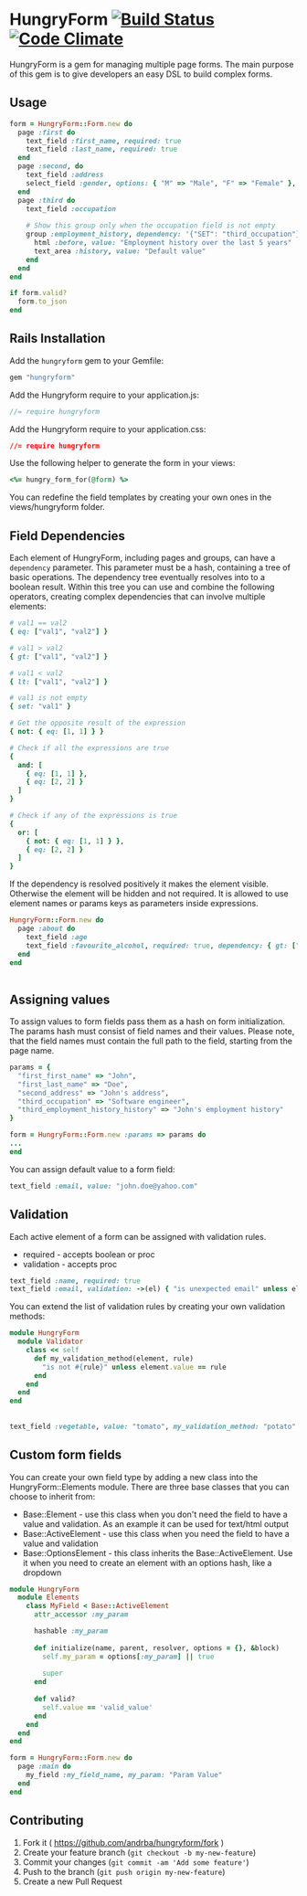 # HungryForm [![Build Status](https://travis-ci.org/andrba/hungryform.svg?branch=master)](https://travis-ci.org/andrba/hungryform) [![Code Climate](https://codeclimate.com/github/andrba/hungryform/badges/gpa.svg)](https://codeclimate.com/github/andrba/hungryform)

HungryForm is a gem for managing multiple page forms. The main purpose of this gem is to give developers an easy DSL to build complex forms. 

## Usage

```ruby
form = HungryForm::Form.new do
  page :first do
    text_field :first_name, required: true
    text_field :last_name, required: true
  end
  page :second, do 
    text_field :address
    select_field :gender, options: { "M" => "Male", "F" => "Female" }, required: true
  end
  page :third do 
    text_field :occupation
    
    # Show this group only when the occupation field is not empty
    group :employment_history, dependency: '{"SET": "third_occupation"}' do
      html :before, value: "Employment history over the last 5 years"
      text_area :history, value: "Default value"
    end
  end 
end

if form.valid?
  form.to_json
end
```

## Rails Installation

Add the ```hungryform``` gem to your Gemfile:

```ruby
gem "hungryform"
```

Add the Hungryform require to your application.js:

```javascript
//= require hungryform
```

Add the Hungryform require to your application.css:

```css
//= require hungryform
```

Use the following helper to generate the form in your views:

```ruby
<%= hungry_form_for(@form) %>
```

You can redefine the field templates by creating your own ones in the views/hungryform folder.

## Field Dependencies

Each element of HungryForm, including pages and groups, can have a ```dependency``` parameter. This parameter must be a hash, containing a tree of basic operations. The dependency tree eventually resolves into to a boolean result. Within this tree you can use and combine the following operators, creating complex dependencies that can involve multiple elements:

```ruby
# val1 == val2
{ eq: ["val1", "val2"] }

# val1 > val2
{ gt: ["val1", "val2"] }

# val1 < val2
{ lt: ["val1", "val2"] }

# val1 is not empty
{ set: "val1" }

# Get the opposite result of the expression
{ not: { eq: [1, 1] } }

# Check if all the expressions are true
{ 
  and: [
    { eq: [1, 1] },
    { eq: [2, 2] }
  ] 
}

# Check if any of the expressions is true
{ 
  or: [
    { not: { eq: [1, 1] } },
    { eq: [2, 2] }
  ] 
}
```

If the dependency is resolved positively it makes the element visible. Otherwise the element will be hidden and not required. It is allowed to use element names or params keys as parameters inside expressions.

```ruby
HungryForm::Form.new do
  page :about do
    text_field :age
    text_field :favourite_alcohol, required: true, dependency: { gt: ["about_age", 18] }
  end
end
    
```

## Assigning values

To assign values to form fields pass them as a hash on form initialization. The params hash must consist of field names and their values. Please note, that the field names must contain the full path to the field, starting from the page name.

```ruby
params = {
  "first_first_name" => "John",
  "first_last_name" => "Doe",
  "second_address" => "John's address",
  "third_occupation" => "Software engineer",
  "third_employment_history_history" => "John's employment history"
}

form = HungryForm::Form.new :params => params do
...
end

```

You can assign default value to a form field:

```ruby
text_field :email, value: "john.doe@yahoo.com"
```

## Validation

Each active element of a form can be assigned with validation rules.

- required - accepts boolean or proc
- validation - accepts proc

```ruby
text_field :name, required: true
text_field :email, validation: ->(el) { "is unexpected email" unless el.value == "me@yahoo.com"  }
```

You can extend the list of validation rules by creating your own validation methods:

```ruby
module HungryForm
  module Validator
    class << self
      def my_validation_method(element, rule)
        "is not #{rule}" unless element.value == rule
      end
    end
  end
end
  
  
text_field :vegetable, value: "tomato", my_validation_method: "potato" # => is not potato
```

## Custom form fields
You can create your own field type by adding a new class into the HungryForm::Elements module. There are three base classes that you can choose to inherit from:

- Base::Element - use this class when you don't need the field to have a value and validation. As an example it can be used for text/html output
- Base::ActiveElement - use this class when you need the field to have a value and validation
- Base::OptionsElement - this class inherits the Base::ActiveElement. Use it when you need to create an element with an options hash, like a dropdown

```ruby
module HungryForm
  module Elements
    class MyField < Base::ActiveElement
      attr_accessor :my_param

      hashable :my_param
      
      def initialize(name, parent, resolver, options = {}, &block)
        self.my_param = options[:my_param] || true
        
        super
      end
      
      def valid?
        self.value == 'valid_value'
      end
    end
  end
end

form = HungryForm::Form.new do
  page :main do
    my_field :my_field_name, my_param: "Param Value"
  end
end
```

## Contributing

1. Fork it ( https://github.com/andrba/hungryform/fork )
2. Create your feature branch (`git checkout -b my-new-feature`)
3. Commit your changes (`git commit -am 'Add some feature'`)
4. Push to the branch (`git push origin my-new-feature`)
5. Create a new Pull Request
